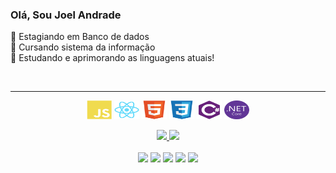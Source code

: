 ### Olá, Sou Joel Andrade

🔷 Estagiando em Banco de dados<br>
🔷 Cursando sistema da informação<br>
🔷 Estudando e aprimorando as linguagens atuais!

<br>

<hr>

<div align="center">
  <img align="center" alt="Joel-Js" height="30" width="40" src="https://raw.githubusercontent.com/devicons/devicon/master/icons/javascript/javascript-plain.svg">
  <img align="center" alt="Joel-React" height="30" width="40" src="https://raw.githubusercontent.com/devicons/devicon/master/icons/react/react-original.svg">
  <img align="center" alt="Joel-HTML" height="30" width="40" src="https://raw.githubusercontent.com/devicons/devicon/master/icons/html5/html5-original.svg">
  <img align="center" alt="Joel-CSS" height="30" width="40" src="https://raw.githubusercontent.com/devicons/devicon/master/icons/css3/css3-original.svg">
  <img align="center" alt="Joel-CSS" height="30" width="40" src="https://raw.githubusercontent.com/devicons/devicon/master/icons/csharp/csharp-plain.svg">
  <img align="center" alt="Joel-CSS" height="30" width="40" src="https://github.com/devicons/devicon/blob/master/icons/dotnetcore/dotnetcore-original.svg">
</div>

<br>

<div align="center">
  <a href="https://github.com/joeyandrader">
  <img height="150en" src="https://github-readme-stats.vercel.app/api?username=joeyandrader&show_icons=true&theme=dracula&include_all_commits=true&count_private=true"/>
  <img height="150em" src="https://github-readme-stats.vercel.app/api/top-langs/?username=joeyandrader&layout=compact&langs_count=7&theme=dracula"/>
  </a>
</div>

<br>

<div align="center"> 
  <a href="https://www.youtube.com/channel/UCN0UKdqsf8emg1Xy8TaK0-w" target="_blank"><img src="https://img.shields.io/badge/YouTube-FF0000?style=for-the-badge&logo=youtube&logoColor=white" target="_blank"></a>
  <a href="https://www.instagram.com/joeyandrader/" target="_blank"><img src="https://img.shields.io/badge/-Instagram-%23E4405F?style=for-the-badge&logo=instagram&logoColor=white" target="_blank"></a>
 	<a href="https://www.twitch.tv/gochamito" target="_blank"><img src="https://img.shields.io/badge/Twitch-9146FF?style=for-the-badge&logo=twitch&logoColor=white" target="_blank"></a>
  <a href = "mailto:joel.a.rocha@hotmail.com"><img src="https://img.shields.io/badge/-Gmail-%23333?style=for-the-badge&logo=gmail&logoColor=white" target="_blank"></a>
  <a href="https://www.linkedin.com/in/joel-andrade-641332125/" target="_blank"><img src="https://img.shields.io/badge/-LinkedIn-%230077B5?style=for-the-badge&logo=linkedin&logoColor=white" target="_blank"></a> 
